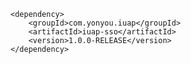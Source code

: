 	<dependency>
		<groupId>com.yonyou.iuap</groupId>
    	<artifactId>iuap-sso</artifactId>
    	<version>1.0.0-RELEASE</version>
	</dependency>
